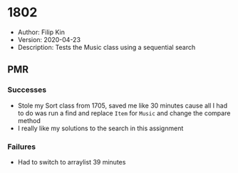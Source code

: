 # 1802
* Author: Filip Kin
* Version: 2020-04-23
* Description: Tests the Music class using a sequential search

## PMR
### Successes
- Stole my Sort class from 1705, saved me like 30 minutes cause all I had to do was run a find and replace `Item` for `Music` and change the compare method
- I really like my solutions to the search in this assignment
### Failures
- Had to switch to arraylist
39 minutes